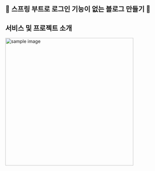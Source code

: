 🤘 스프링 부트로 로그인 기능이 없는 블로그 만들기 🤘
 ------------------------------------

## 서비스 및 프로젝트 소개
<img src="https://img.shields.io/badge/-안녕하세요-green" width="400px" alt="sample image">


